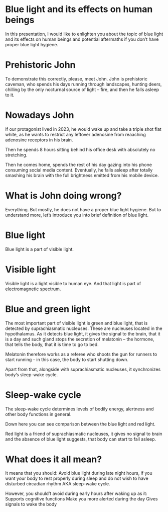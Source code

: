 # Blue light and its effects on human beings

In this presentation, I would like to enlighten you about the topic of blue light and its effects on human beings and potential aftermaths if you don’t have proper blue light hygiene.

# Prehistoric John

To demonstrate this correctly, please, meet John. John is prehistoric caveman, who spends his days running through landscapes, hunting deers, chilling by the only nocturnal source of light – fire, and then he falls asleep to it.

# Nowadays John

If our protagonist lived in 2023, he would wake up and take a triple shot flat white, as he wants to restrict any leftover adenosine from reaaching adenosine receptors in his brain.<br>

Then he spends 8 hours sitting behind his office desk with absolutely no stretching.

Then he comes home, spends the rest of his day gazing into his phone consuming social media content. Eventually, he falls asleep after totally smashing his brain with the full brightness emitted from his mobile device.

# What is John doing wrong?

Everything. But mostly, he does not have a proper blue light hygiene. But to understand more, let’s introduce you into brief definition of blue light.

# Blue light

Blue light is a part of visible light.

# Visible light

Visible light is a light visible to human eye. And that light is part of electromagnetic spectrum.

# Blue and green light

The most important part of visible light is green and blue light, that is detected by suprachiasmatic nucleuses. These are nucleuses located in the hypothalamus. As it detects blue light, it gives the signal to the brain, that it is a day and such gland stops the secretion of melatonin – the hormone, that tells the body, that it is time to go to bed.

Melatonin therefore works as a referee who shoots the gun for runners to start running – in this case, the body to start shutting down.

Apart from that, alongside with suprachiasmatic nucleuses, it synchronizes body’s sleep-wake cycle.

# Sleep-wake cycle

The sleep-wake cycle determines levels of bodily energy, alertness and other body functions in general.

Down here you can see comparison between the blue light and red light.

Red light is a friend of suprachiasmatic nucleuses, it gives no signal to brain and the absence of blue light suggests, that body can start to fall asleep.

# What does it all mean?

It means that you should:
Avoid blue light during late night hours, if you want your body to rest properly during sleep and do not wish to have disturbed circadian rhythm AKA sleep-wake cycle.

However, you should’t avoid during early hours after waking up as it:
Supports cognitive functions
Make you more alerted during the day
Gives signals to wake the body
